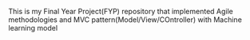 This is my Final Year Project(FYP) repository that implemented Agile methodologies and MVC pattern(Model/View/COntroller) with Machine learning model 
